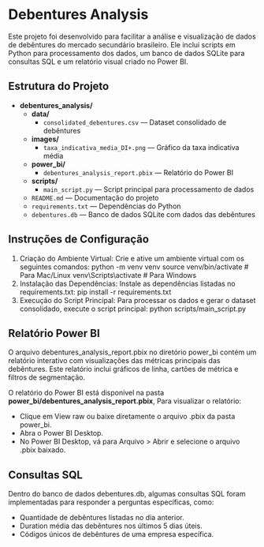 # Debentures Analysis
Este projeto foi desenvolvido para facilitar a análise e visualização de dados de debêntures do mercado secundário brasileiro. Ele inclui scripts em Python para processamento dos dados, um banco de dados SQLite para consultas SQL e um relatório visual criado no Power BI.

## Estrutura do Projeto

- **debentures_analysis/**
  - **data/**
    - `consolidated_debentures.csv` — Dataset consolidado de debêntures
  - **images/**
    - `taxa_indicativa_media_DI+.png` — Gráfico da taxa indicativa média
  - **power_bi/**
    - `debentures_analysis_report.pbix` — Relatório do Power BI
  - **scripts/**
    - `main_script.py` — Script principal para processamento de dados
  - `README.md` — Documentação do projeto
  - `requirements.txt` — Dependências do Python
  - `debentures.db` — Banco de dados SQLite com dados das debêntures


## Instruções de Configuração
1. Criação do Ambiente Virtual: Crie e ative um ambiente virtual com os seguintes comandos:
   python -m venv venv
   source venv/bin/activate    # Para Mac/Linux
   venv\Scripts\activate       # Para Windows
2. Instalação das Dependências: Instale as dependências listadas no requirements.txt:
   pip install -r requirements.txt
3. Execução do Script Principal: Para processar os dados e gerar o dataset consolidado, execute o script principal:
   python scripts/main_script.py

## Relatório Power BI
O arquivo debentures_analysis_report.pbix no diretório power_bi contém um relatório interativo com visualizações das métricas principais das debêntures. Este relatório inclui gráficos de linha, cartões de métrica e filtros de segmentação.

O relatório do Power BI está disponível na pasta **power_bi/debentures_analysis_report.pbix**, Para visualizar o relatório:
- Clique em View raw ou baixe diretamente o arquivo .pbix da pasta power_bi.
- Abra o Power BI Desktop.
- No Power BI Desktop, vá para Arquivo > Abrir e selecione o arquivo .pbix baixado.

## Consultas SQL
Dentro do banco de dados debentures.db, algumas consultas SQL foram implementadas para responder a perguntas específicas, como:

- Quantidade de debêntures listadas no dia anterior.
- Duration média das debêntures nos últimos 5 dias úteis.
- Códigos únicos de debêntures de uma empresa específica.

